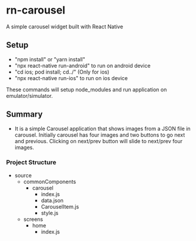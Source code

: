 # rn-carousel
A simple carousel widget built with React Native

## Setup
- "npm install" or "yarn install"
- "npx react-native run-android" to run on android device
- "cd ios; pod install; cd../" (Only for ios)
- "npx react-native run-ios" to run on ios device

These commands will setup node_modules and run application on emulator/simulator.

## Summary
+ It is a simple Carousel application that shows images from a JSON file in carousel. Initially carousel has four images and two buttons to go next and previous. Clicking on next/prev button will slide to next/prev four images.

### Project Structure
             
+ source
	+ commonComponents
        + carousel
            + index.js
            + data.json
            + CarouselItem.js
            + style.js
	+ screens
		+ home
		    + index.js
